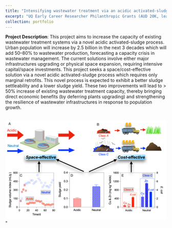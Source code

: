 ```yaml
---
title: "Intensifying wastewater treatment via an acidic activated-sludge process"
excerpt: "UQ Early Career Researcher Philanthropic Grants (AUD 20K, leading CI) <br/><img src='/images/ECR.png'>"
collection: portfolio
---
```


**Project Description**: This project aims to increase the capacity of existing wastewater treatment systems via a novel acidic activated-sludge process. Urban population will increase by 2.5 billion in the next 3 decades which will add 50–80% to wastewater production, forecasting a capacity crisis in wastewater management. The current solutions involve either major infrastructures upgrading or physical space expansion, requiring intensive capital/space investments. This project
seeks a space/cost-effective solution via a novel acidic activated-sludge process which requires only marginal retrofits. This novel process is expected to exhibit a better sludge settleability and a lower sludge yield. These two improvements
will lead to > 50% increase of existing wastewater treatment capacity, thereby bringing direct economic benefits (by deferring plants upgrading) and strengthening the resilience of wastewater infrastructures in response to population
growth.

<br/><img src='/images/ECR-1.png'>"